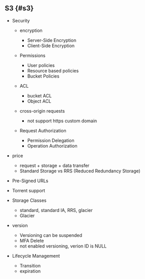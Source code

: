 ## S3 {#s3}

* Security
  * encryption
    * Server-Side Encryption
    * Client-Side Encryption
  * Permissions
    * User policies
    * Resource based policies
    * Bucket Policies
  * ACL
    * bucket ACL
    * Object ACL
  * cross-origin requests
 
    * not support https custom domain
  * Request Authorization
 
    * Permission Delegation
    * Operation Authorization
* price
 
  * request + storage + data transfer
  * Standard Storage vs RRS \(Reduced Redundancy Storage\)
* Pre-Signed URLs
* Torrent support
* Storage Classes
 
  * standard, standard IA, RRS, glacier
  * Glacier
* version
 
  * Versioning can be suspended
  * MFA Delete
  * not enabled versioning, verion ID is NULL
* Lifecycle Management
 
  * Transition
  * expiration



